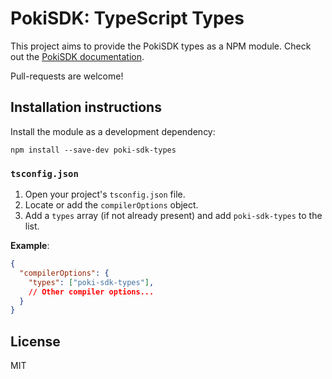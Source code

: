 # PokiSDK: TypeScript Types

This project aims to provide the PokiSDK types as a NPM module. Check out the [PokiSDK documentation](https://sdk.poki.com/html5.html).

Pull-requests are welcome!

## Installation instructions

Install the module as a development dependency:

```
npm install --save-dev poki-sdk-types
```

### `tsconfig.json`

1. Open your project's `tsconfig.json` file.
2. Locate or add the `compilerOptions` object.
3. Add a `types` array (if not already present) and add `poki-sdk-types` to the list.

**Example**:

```json
{
  "compilerOptions": {
    "types": ["poki-sdk-types"],
    // Other compiler options...
  }
}
```

## License

MIT
